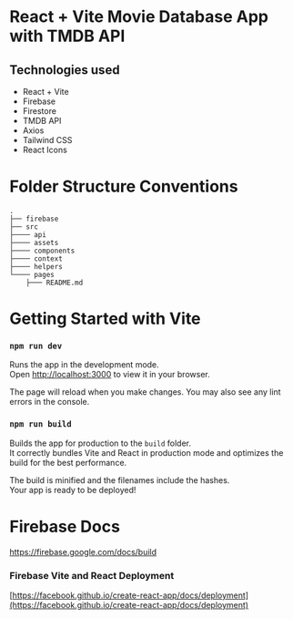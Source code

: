 # React + Vite Movie Database App with TMDB API

## Technologies used

- React + Vite
- Firebase
- Firestore
- TMDB API
- Axios
- Tailwind CSS
- React Icons

# Folder Structure Conventions

    .
    ├── firebase
    ├── src
    ├──── api
    ├──── assets
    ├──── components
    ├──── context
    ├──── helpers
    └──── pages
    	├─── README.md

# Getting Started with Vite

### `npm run dev`

Runs the app in the development mode.\
Open [http://localhost:3000](http://localhost:3000) to view it in your browser.

The page will reload when you make changes.
You may also see any lint errors in the console.

### `npm run build`

Builds the app for production to the `build` folder.\
It correctly bundles Vite and React in production mode and optimizes the build for the best performance.

The build is minified and the filenames include the hashes.\
Your app is ready to be deployed!

# Firebase Docs

https://firebase.google.com/docs/build

### Firebase Vite and React Deployment

[https://facebook.github.io/create-react-app/docs/deployment](https://facebook.github.io/create-react-app/docs/deployment)
